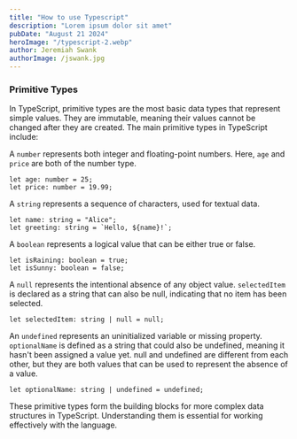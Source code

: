 ```yaml
---
title: "How to use Typescript"
description: "Lorem ipsum dolor sit amet"
pubDate: "August 21 2024"
heroImage: "/typescript-2.webp"
author: Jeremiah Swank
authorImage: /jswank.jpg
---
```


### Primitive Types

In TypeScript, primitive types are the most basic data types that represent simple values. They are immutable, meaning their values cannot be changed after they are created. The main primitive types in TypeScript include:

A `number` represents both integer and floating-point numbers. Here, `age` and `price` are both of the number type.


```tsx
let age: number = 25;
let price: number = 19.99;
```

A `string` represents a sequence of characters, used for textual data.

```tsx
let name: string = "Alice";
let greeting: string = `Hello, ${name}!`;
```

A `boolean` represents a logical value that can be either true or false.


```tsx
let isRaining: boolean = true;
let isSunny: boolean = false;
```

A `null` represents the intentional absence of any object value. `selectedItem` is declared as a string that can also be null, indicating that no item has been selected.

```tsx
let selectedItem: string | null = null;
```

An `undefined` represents an uninitialized variable or missing property. `optionalName` is defined as a string that could also be undefined, meaning it hasn't been assigned a value yet. null and undefined are different from each other, but they are both values that can be used to represent the absence of a value.

```tsx
let optionalName: string | undefined = undefined;
```

These primitive types form the building blocks for more complex data structures in TypeScript. Understanding them is essential for working effectively with the language.
